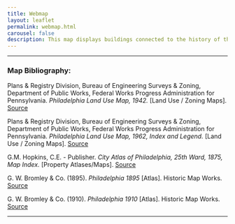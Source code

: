```yaml
---
title: Webmap
layout: leaflet
permalink: webmap.html
carousel: false
description: This map displays buildings connected to the history of the Germantown YWCA. It includes YWCA buildings and other associated buildings that have played a role in its story throughout history. Use the + and - buttons on the top left or your cursor to zoom in and out, use your keyboard arrow keys or pinch and zoom from your cursor to move the map around.
---
```

<hr>

### Map Bibliography:

Plans & Registry Division, Bureau of Engineering Surveys & Zoning, Department of Public Works, Federal Works Progress Administration for Pennsylvania.  *Philadelphia Land Use Map, 1942.* [Land Use / Zoning Maps]. 
[Source](https://libwww.freelibrary.org/digital/item/11922)<br>

Plans & Registry Division, Bureau of Engineering Surveys & Zoning, Department of Public Works, Federal Works Progress Administration for Pennsylvania.  *Philadelphia Land Use Map, 1962, Index and Legend.* [Land Use / Zoning Maps]. 
[Source](https://libwww.freelibrary.org/digital/item/12030)<br>

G.M. Hopkins, C.E. - Publisher.  *City Atlas of Philadelphia, 25th Ward, 1875, Map Index.* [Property Atlases/Maps]. 
[Source]( https://libwww.freelibrary.org/digital/item/46178)<br>

G. W. Bromley & Co. (1895). *Philadelphia 1895* [Atlas]. Historic Map Works. 
[Source](https://historicmapworks.com/Atlas/US/6900/)<br>
        
G. W. Bromley & Co. (1910). *Philadelphia 1910* [Atlas]. Historic Map Works. 
[Source](https://www.historicmapworks.com/Atlas/US/7153/)<br>
<hr>

